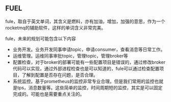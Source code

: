 ## FUEL

fule，取自于英文单词，其含义是燃料，亦有加油，增加，加强的意思，作为一个rocketmq的辅助软件，这样的单词含义非常完美。

fule，未来的规划可能包含以下内容
- 业务开发。业务开发同事申请topic，申请consumer，查看消息等日常工作。
- 运维管理。运维同事审批topic，管理topic，管理broker等
- 配置检查，对于broker的部署可能有一些配置项目是错误的，通过修改broker代码可以实现，通过外部进程检查也是可以知道的，fule可以通过检查配置项目，了解到配置是否存在问题，是否合理。
- 系统监控。基于prometheus的监控非常专业合理。但是我们常用的监控也就是tps，消息数量等。这些简单的监控，时间周期短的监控，其实是可以固定完成的。可能也是需要重点关注的。
